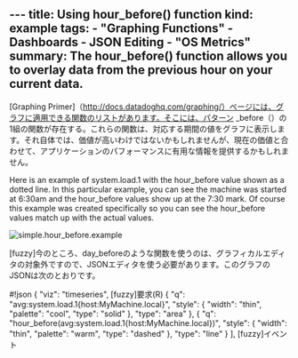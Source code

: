 --- title: Using hour_before() function kind: example tags:  - "Graphing Functions"  - Dashboards  - JSON Editing  - "OS Metrics"
summary: The hour_before() function allows you to overlay data from the previous hour on your current data.
---
[Graphing Primer]（http://docs.datadoghq.com/graphing/）ページには、グラフに適用できる関数のリストがあります。そこには、パターン<timeperiod> _before（）の1組の関数が存在する。これらの関数は、対応する期間の値をグラフに表示します。それ自体では、価値が高いわけではないかもしれませんが、現在の価値と合わせて、アプリケーションのパフォーマンスに有用な情報を提供するかもしれません。 

Here is an example of system.load.1 with the hour_before value shown as a dotted line. In this particular example, you can see the machine was started at 6:30am and the hour_before values show up at the 7:30 mark. Of course this example was created specifically so you can see the hour_before values match up with the actual values.

![simple.hour_before.example](/static/images/simple_hour_before_example.png)

[fuzzy]今のところ、day_beforeのような関数を使うのは、グラフィカルエディタの対象外ですので、JSONエディタを使う必要があります。このグラフのJSONは次のとおりです。


#!json
{ "viz": "timeseries",
  [fuzzy]要求(R)
    {
      "q": "avg:system.load.1{host:MyMachine.local}",
      "style": {
        "width": "thin",
        "palette": "cool",
        "type": "solid"
      },
      "type": "area"
    },
    {
      "q": "hour_before(avg:system.load.1{host:MyMachine.local})",
      "style": {
        "width": "thin",
        "palette": "warm",
        "type": "dashed"
      },
      "type": "line"
    }
  ],
  [fuzzy]イベント
